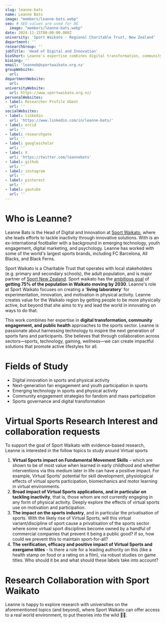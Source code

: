 ```yaml
---
slug: leanne-bats
name: Leanne Bats
image: "members/leanne-bats.webp"
seo: # SEO values are used for OG
  image: "members/leanne-bats.webp"
date: 2024-11-15T00:00:00.000Z
university: 'Sport Waikato - Regional Charitable Trust, New Zealand'
department: ''
researchGroup: ''
jobTitle: 'Head of Digital and Innovation'
bioShort: Leanne's expertise combines digital transformation, community engagement, and public health approaches to the sports sector, seeking impactful solutions that promote active lifestyles for all.
bioLong: ''
email: 'leanneb@sportwaikato.org.nz'
groupWebsite:
  url: 
departmentWebsite:
  url: 
universityWebsite:
  url: https://www.sportwaikato.org.nz/
personalWebsites:
- label: Researcher Profile UGent
  url: ''
socialWebsites:
- label: linkedin
  url: 'https://www.linkedin.com/in/leanne-bats/'
- label: orcid
  url: ''
- label: researchgate
  url: ''
- label: googlescholar
  url: ''
- label: X
  url: 'https://twitter.com/leannebats'
- label: github
  url: ''
- label: instagram
  url: ''
- label: pinterest
  url: ''
- label: youtube
  url: ''
---
```


# Who is Leanne?
Leanne Bats is the Head of Digital and Innovation at [Sport Waikato](https://www.sportwaikato.org.nz/), where she leads efforts to tackle inactivity through innovative solutions. With is an ex-international footballer with a background in emerging technology, youth engagement, digital marketing, and psychology. Leanne has worked with some of the world's largest sports brands, including FC Barcelona, All Blacks, and Black Ferns.

 Sport Waikato is a Charitable Trust that operates with local stakeholders (e.g. primary and secondary schools), the adult population, and is major partner of [Sport New Zealand](https://sportnz.org.nz/). Sport waikato has the [ambitious goal](https://www.sportwaikato.org.nz/about-us/movingwaikato.aspx) of **getting 75% of the population in Waikato moving by 2030**. Leanne's role at Sport Waikato focuses on creating a '**living laboratory**' for experimentation, innovation, and motivation in physical activity. Leanne creates value for the Waikato region by getting people to be more physically active, but beyond that she aims to try and lead the world in innovating on ways to do that.

This work combines her expertise in **digital transformation, community engagement, and public health** approaches to the sports sector. Leanne is passionate about harnessing technology to inspire the next generation of sports fans and participants. She believes that through collaboration across sectors—sports, technology, gaming, wellness—we can create impactful solutions that promote active lifestyles for all.

# Fields of Study
- Digital innovation in sports and physical activity
- Next-generation fan engagement and youth participation in sports
- Emerging technology in sports and physical activity
- Community engagement strategies for fandom and mass participation
- Sports governance and digital transformation

# Virtual Sports Research Interest and collaboration requests 

To support the goal of Sport Waikato with evidence-based research, Leanne is interested in the follow topics to study around Virtual sports

1. **Virtual Sports impact on Fundamental Movement Skills** – which are shown to be of most value when learned in early childhood and whether interventions via this medium later in life can have a positive impact. For example,  Virtual Sports' potential for skill development, physiological effects of virtual sports participation, biomechanics and motor learning in virtual environments.
2. **Broad impact of Virtual Sports applications, and in particular on tackling inactivity**, that is, those whom are not currently engaging in any form of physical activity. Deeply explore the effects of virtual sports use on motivation and participation.
3. **The impact on the sports industry**, and in particular the privatisation of sports. With the likely rise of Virtual Sports, will this virtual variant/discipline of sport cause a privatisation of the sports sector where some virtual sport disciplines become owned by a handful of commercial companies that prevent it being a public good? If so, how could we prevent this to maintain sport-for-all?
4. **The verification, efficacy and positive impact of Virtual Sports and exergame titles** - Is there a role for a leading authority on this (like a health stamp on food or a rating on a film), via robust studies on game titles. Who should it be and what should these labels take into account?

# Research Collaboration with Sport Waikato 
Leanne is happy to explore research with universities on the aforementioned topics (and beyond), where Sport Waikato can offer access to a real world environment, to put theories into the wild :woman_scientist:.